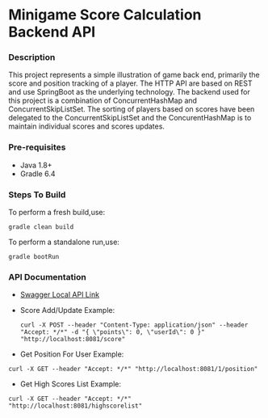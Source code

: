 # Minigame Score Calculation Backend API

### Description

This project represents a simple illustration of game back end, primarily the score and position tracking of a player.
The HTTP API are based on REST and use SpringBoot as the underlying technology. The backend used
for this project is a combination of ConcurrentHashMap and ConcurrentSkipListSet. The sorting of players
based on scores have been delegated to the ConcurrentSkipListSet and the ConcurentHashMap is to maintain individual 
scores and scores updates.

### Pre-requisites

* Java 1.8+
* Gradle 6.4

### Steps To Build
To perform a fresh build,use:

`gradle clean build`

To perform a standalone run,use:

`gradle bootRun`

### API Documentation

* [Swagger Local API Link](http://localhost:8081/swagger-ui.html)

* Score Add/Update Example:
  
  `curl -X POST --header "Content-Type: application/json" --header "Accept: */*" -d "{
     \"points\": 0,
     \"userId\": 0
   }" "http://localhost:8081/score"`

* Get Position For User Example:

`curl -X GET --header "Accept: */*" "http://localhost:8081/1/position"`

* Get High Scores List Example:

`curl -X GET --header "Accept: */*" "http://localhost:8081/highscorelist"`
